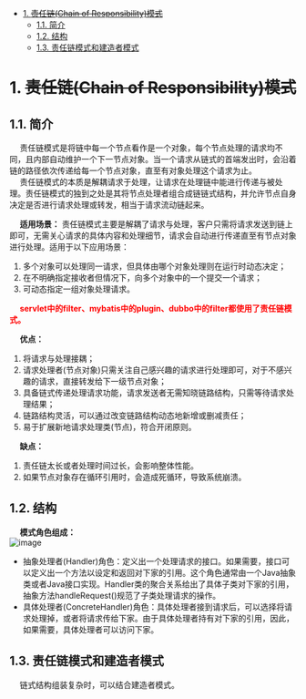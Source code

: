 

<!-- TOC -->

- [1. ~~责任链(Chain of Responsibility)模式~~](#1-责任链chain-of-responsibility模式)
    - [1.1. 简介](#11-简介)
    - [1.2. 结构](#12-结构)
    - [1.3. 责任链模式和建造者模式](#13-责任链模式和建造者模式)

<!-- /TOC -->
 

# 1. ~~责任链(Chain of Responsibility)模式~~  
<!-- 
重学设计模式  

-->

## 1.1. 简介
&emsp; 责任链模式是将链中每一个节点看作是一个对象，每个节点处理的请求均不同，且内部自动维护一个下一节点对象。当一个请求从链式的首端发出时，会沿着链的路径依次传递给每一个节点对象，直至有对象处理这个请求为止。  
&emsp; 责任链模式的本质是解耦请求于处理，让请求在处理链中能进行传递与被处理。责任链模式的独到之处是其将节点处理者组合成链链式结构，并允许节点自身决定是否进行请求处理或转发，相当于请求流动链起来。  

&emsp; **适用场景：** 责任链模式主要是解耦了请求与处理，客户只需将请求发送到链上即可，无需关心请求的具体内容和处理细节，请求会自动进行传递直至有节点对象进行处理。适用于以下应用场景：  
1. 多个对象可以处理同一请求，但具体由哪个对象处理则在运行时动态决定；
2. 在不明确指定接收者但情况下，向多个对象中的一个提交一个请求；
3. 可动态指定一组对象处理请求。  

&emsp; **<font color = "red">servlet中的filter、mybatis中的plugin、dubbo中的filter都使用了责任链模式。</font>**  

&emsp; **优点：**  
1. 将请求与处理接耦；  
2. 请求处理者(节点对象)只需关注自己感兴趣的请求进行处理即可，对于不感兴趣的请求，直接转发给下一级节点对象；  
3. 具备链式传递处理请求功能，请求发送者无需知晓链路结构，只需等待请求处理结果；  
4. 链路结构灵活，可以通过改变链路结构动态地新增或删减责任；  
5. 易于扩展新地请求处理类(节点)，符合开闭原则。  

&emsp; **缺点：**  
1. 责任链太长或者处理时间过长，会影响整体性能。  
2. 如果节点对象存在循环引用时，会造成死循环，导致系统崩溃。  

## 1.2. 结构  
&emsp; **模式角色组成：**  
![image](http://182.92.69.8:8081/img/java/design/design-17.png)  

* 抽象处理者(Handler)角色：定义出一个处理请求的接口。如果需要，接口可以定义出一个方法以设定和返回对下家的引用。这个角色通常由一个Java抽象类或者Java接口实现。Handler类的聚合关系给出了具体子类对下家的引用，抽象方法handleRequest()规范了子类处理请求的操作。  
* 具体处理者(ConcreteHandler)角色：具体处理者接到请求后，可以选择将请求处理掉，或者将请求传给下家。由于具体处理者持有对下家的引用，因此，如果需要，具体处理者可以访问下家。  

## 1.3. 责任链模式和建造者模式  
&emsp; 链式结构组装复杂时，可以结合建造者模式。  


